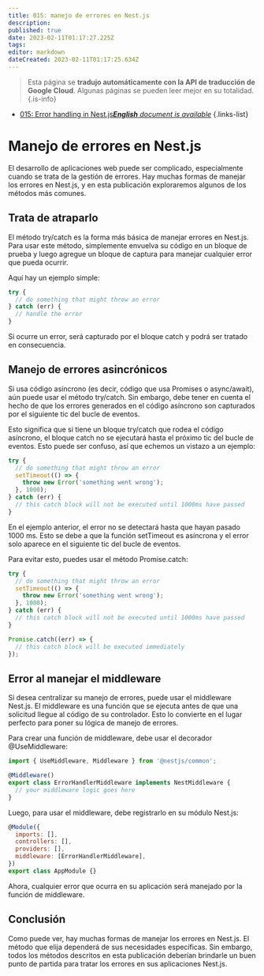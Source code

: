 ```yaml
---
title: 015: manejo de errores en Nest.js
description: 
published: true
date: 2023-02-11T01:17:27.225Z
tags: 
editor: markdown
dateCreated: 2023-02-11T01:17:25.634Z
---
```


> Esta página se **tradujo automáticamente con la API de traducción de Google Cloud**.
Algunas páginas se pueden leer mejor en su totalidad.{.is-info}



- [015: Error handling in Nest.js***English** document is available*](/en/Knowledge-base/Nest-js/Learning/015-error-handling-in-nest-js)
{.links-list}


# Manejo de errores en Nest.js

El desarrollo de aplicaciones web puede ser complicado, especialmente cuando se trata de la gestión de errores. Hay muchas formas de manejar los errores en Nest.js, y en esta publicación exploraremos algunos de los métodos más comunes.

## Trata de atraparlo

El método try/catch es la forma más básica de manejar errores en Nest.js. Para usar este método, simplemente envuelva su código en un bloque de prueba y luego agregue un bloque de captura para manejar cualquier error que pueda ocurrir.

Aquí hay un ejemplo simple:

```javascript
try {
  // do something that might throw an error
} catch (err) {
  // handle the error
}
```

Si ocurre un error, será capturado por el bloque catch y podrá ser tratado en consecuencia.

## Manejo de errores asincrónicos

Si usa código asíncrono (es decir, código que usa Promises o async/await), aún puede usar el método try/catch. Sin embargo, debe tener en cuenta el hecho de que los errores generados en el código asíncrono son capturados por el siguiente tic del bucle de eventos.

Esto significa que si tiene un bloque try/catch que rodea el código asíncrono, el bloque catch no se ejecutará hasta el próximo tic del bucle de eventos. Esto puede ser confuso, así que echemos un vistazo a un ejemplo:

```javascript
try {
  // do something that might throw an error
  setTimeout(() => {
    throw new Error('something went wrong');
  }, 1000);
} catch (err) {
  // this catch block will not be executed until 1000ms have passed
}
```

En el ejemplo anterior, el error no se detectará hasta que hayan pasado 1000 ms. Esto se debe a que la función setTimeout es asíncrona y el error solo aparece en el siguiente tic del bucle de eventos.

Para evitar esto, puedes usar el método Promise.catch:

```javascript
try {
  // do something that might throw an error
  setTimeout(() => {
    throw new Error('something went wrong');
  }, 1000);
} catch (err) {
  // this catch block will not be executed until 1000ms have passed
}

Promise.catch((err) => {
  // this catch block will be executed immediately
});
```

## Error al manejar el middleware

Si desea centralizar su manejo de errores, puede usar el middleware Nest.js. El middleware es una función que se ejecuta antes de que una solicitud llegue al código de su controlador. Esto lo convierte en el lugar perfecto para poner su lógica de manejo de errores.

Para crear una función de middleware, debe usar el decorador @UseMiddleware:

```javascript
import { UseMiddleware, Middleware } from '@nestjs/common';

@Middleware()
export class ErrorHandlerMiddleware implements NestMiddleware {
  // your middleware logic goes here
}
```

Luego, para usar el middleware, debe registrarlo en su módulo Nest.js:

```javascript
@Module({
  imports: [],
  controllers: [],
  providers: [],
  middleware: [ErrorHandlerMiddleware],
})
export class AppModule {}
```

Ahora, cualquier error que ocurra en su aplicación será manejado por la función de middleware.

## Conclusión

Como puede ver, hay muchas formas de manejar los errores en Nest.js. El método que elija dependerá de sus necesidades específicas. Sin embargo, todos los métodos descritos en esta publicación deberían brindarle un buen punto de partida para tratar los errores en sus aplicaciones Nest.js.